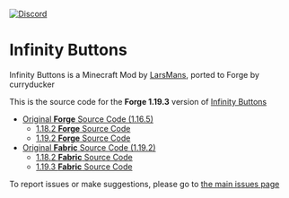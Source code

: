 [![Discord](https://i.imgur.com/JiW4MLF.png)](https://discord.gg/PJCXjSJnu2)

# Infinity Buttons

Infinity Buttons is a Minecraft Mod by [LarsMans](https://github.com/LarsMans64), ported to Forge by curryducker

This is the source code for the **Forge 1.19.3** version of [Infinity Buttons](https://www.curseforge.com/minecraft/mc-mods/infinity-buttons)
- [Original **Forge** Source Code (1.16.5)](https://github.com/curryducker/InfinityButtonsForge)
  - [1.18.2 **Forge** Source Code](https://github.com/curryducker/InfinityButtonsForge-1.18.2)
  - [1.19.2 **Forge** Source Code](https://github.com/curryducker/InfinityButtonsForge-1.19.x)
- [Original **Fabric** Source Code (1.19.2)](https://github.com/LarsMans64/InfinityButtons)
  - [1.18.2 **Fabric** Source Code](https://github.com/LarsMans64/InfinityButtons1.18.2)
  - [1.19.3 **Fabric** Source Code](https://github.com/LarsMans64/InfinityButtons1.19.3)

To report issues or make suggestions, please go to [the main issues page](https://github.com/LarsMans64/InfinityButtons/issues)
